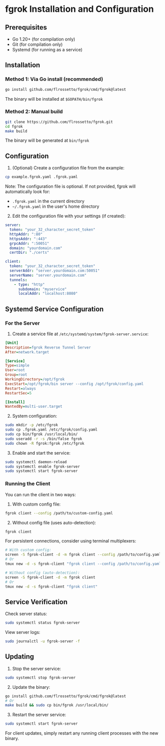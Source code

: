 # fgrok Installation and Configuration

## Prerequisites

- Go 1.20+ (for compilation only)
- Git (for compilation only)
- Systemd (for running as a service)

## Installation

### Method 1: Via Go install (recommended)

```bash
go install github.com/flrossetto/fgrok/cmd/fgrok@latest
```

The binary will be installed at `$GOPATH/bin/fgrok`

### Method 2: Manual build

```bash
git clone https://github.com/flrossetto/fgrok.git
cd fgrok
make build
```

The binary will be generated at `bin/fgrok`

## Configuration

1. (Optional) Create a configuration file from the example:

```bash
cp example.fgrok.yaml .fgrok.yaml
```

Note: The configuration file is optional. If not provided, fgrok will automatically look for:
- `.fgrok.yaml` in the current directory
- `~/.fgrok.yaml` in the user's home directory

2. Edit the configuration file with your settings (if created):

```yaml
server:
  token: "your_32_character_secret_token"
  httpAddr: ":80"
  httpsAddr: ":443"
  grpcAddr: ":50051"
  domain: "yourdomain.com"
  certDir: "./certs"

client:
  token: "your_32_character_secret_token"
  serverAddr: "server.yourdomain.com:50051"
  serverName: "server.yourdomain.com"
  tunnels:
    - type: "http"
      subdomain: "myservice"
      localAddr: "localhost:8080"
```

## Systemd Service Configuration

### For the Server

1. Create a service file at `/etc/systemd/system/fgrok-server.service`:

```ini
[Unit]
Description=fgrok Reverse Tunnel Server
After=network.target

[Service]
Type=simple
User=root
Group=root
WorkingDirectory=/opt/fgrok
ExecStart=/opt/fgrok/bin server --config /opt/fgrok/config.yaml
Restart=always
RestartSec=5

[Install]
WantedBy=multi-user.target
```

2. System configuration:

```bash
sudo mkdir -p /etc/fgrok
sudo cp .fgrok.yaml /etc/fgrok/config.yaml
sudo cp bin/fgrok /usr/local/bin/
sudo useradd -r -s /bin/false fgrok
sudo chown -R fgrok:fgrok /etc/fgrok
```

3. Enable and start the service:

```bash
sudo systemctl daemon-reload
sudo systemctl enable fgrok-server
sudo systemctl start fgrok-server
```

### Running the Client

You can run the client in two ways:

1. With custom config file:
```bash
fgrok client --config /path/to/custom-config.yaml
```

2. Without config file (uses auto-detection):
```bash
fgrok client
```

For persistent connections, consider using terminal multiplexers:

```bash
# With custom config:
screen -S fgrok-client -d -m fgrok client --config /path/to/config.yaml
# Or
tmux new -d -s fgrok-client "fgrok client --config /path/to/config.yaml"

# Without config (auto-detection):
screen -S fgrok-client -d -m fgrok client
# Or
tmux new -d -s fgrok-client "fgrok client"
```

## Service Verification

Check server status:

```bash
sudo systemctl status fgrok-server
```

View server logs:

```bash
sudo journalctl -u fgrok-server -f
```

## Updating

1. Stop the server service:

```bash
sudo systemctl stop fgrok-server
```

2. Update the binary:

```bash
go install github.com/flrossetto/fgrok/cmd/fgrok@latest
# Or
make build && sudo cp bin/fgrok /usr/local/bin/
```

3. Restart the server service:

```bash
sudo systemctl start fgrok-server
```

For client updates, simply restart any running client processes with the new binary.
